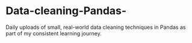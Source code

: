 # Data-cleaning-Pandas-
Daily uploads of small, real-world data cleaning techniques in Pandas as part of my consistent learning journey.
